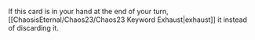 If this card is in your hand at the end of your turn, [[ChaosisEternal/Chaos23/Chaos23 Keyword Exhaust|exhaust]] it instead of discarding it.
